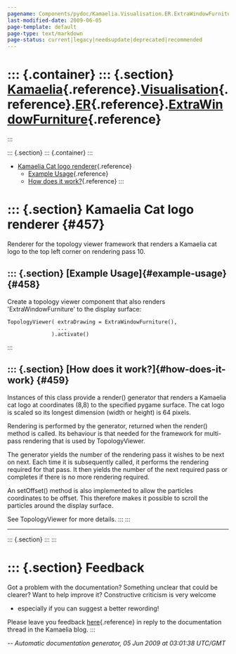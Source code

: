 ```yaml
---
pagename: Components/pydoc/Kamaelia.Visualisation.ER.ExtraWindowFurniture
last-modified-date: 2009-06-05
page-template: default
page-type: text/markdown
page-status: current|legacy|needsupdate|deprecated|recommended
---
```

::: {.container}
::: {.section}
[Kamaelia](/Components/pydoc/Kamaelia.html){.reference}.[Visualisation](/Components/pydoc/Kamaelia.Visualisation.html){.reference}.[ER](/Components/pydoc/Kamaelia.Visualisation.ER.html){.reference}.[ExtraWindowFurniture](/Components/pydoc/Kamaelia.Visualisation.ER.ExtraWindowFurniture.html){.reference}
===============================================================================================================================================================================================================================================================================================================
:::

::: {.section}
::: {.container}
:::

-   [Kamaelia Cat logo renderer](#457){.reference}
    -   [Example Usage](#458){.reference}
    -   [How does it work?](#459){.reference}
:::

::: {.section}
Kamaelia Cat logo renderer {#457}
==========================

Renderer for the topology viewer framework that renders a Kamaelia cat
logo to the top left corner on rendering pass 10.

::: {.section}
[Example Usage]{#example-usage} {#458}
-------------------------------

Create a topology viewer component that also renders
\'ExtraWindowFurniture\' to the display surface:

``` {.literal-block}
TopologyViewer( extraDrawing = ExtraWindowFurniture(),
                ...
              ).activate()
```
:::

::: {.section}
[How does it work?]{#how-does-it-work} {#459}
--------------------------------------

Instances of this class provide a render() generator that renders a
Kamaelia cat logo at coordinates (8,8) to the specified pygame surface.
The cat logo is scaled so its longest dimension (width or height) is 64
pixels.

Rendering is performed by the generator, returned when the render()
method is called. Its behaviour is that needed for the framework for
multi-pass rendering that is used by TopologyViewer.

The generator yields the number of the rendering pass it wishes to be
next on next. Each time it is subsequently called, it performs the
rendering required for that pass. It then yields the number of the next
required pass or completes if there is no more rendering required.

An setOffset() method is also implemented to allow the particles
coordinates to be offset. This therefore makes it possible to scroll the
particles around the display surface.

See TopologyViewer for more details.
:::
:::

------------------------------------------------------------------------

::: {.section}
:::
:::

::: {.section}
Feedback
========

Got a problem with the documentation? Something unclear that could be
clearer? Want to help improve it? Constructive criticism is very welcome
- especially if you can suggest a better rewording!

Please leave you feedback
[here](../../../cgi-bin/blog/blog.cgi?rm=viewpost&nodeid=1142023701){.reference}
in reply to the documentation thread in the Kamaelia blog.
:::

*\-- Automatic documentation generator, 05 Jun 2009 at 03:01:38 UTC/GMT*
